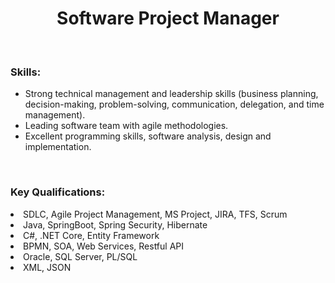<h1 align="center"> Software Project Manager </h1>
<br/>

<h3>Skills:</h3>
<ul>
<li>Strong technical management and leadership skills (business planning, decision-making, problem-solving, communication, delegation, and time management).</li>
<li>Leading software team with agile methodologies.</li>
<li>Excellent programming skills, software analysis, design and implementation.</li>
</ul>
<br/>

<h3>Key Qualifications:</h3>
<li>SDLC, Agile Project Management, MS Project, JIRA, TFS, Scrum</li>
<li>Java, SpringBoot, Spring Security, Hibernate</li>
<li>C#, .NET Core, Entity Framework</li>
<li>BPMN, SOA, Web Services, Restful API</li> 
<li>Oracle, SQL Server, PL/SQL</li>
<li>XML, JSON</li>


<!--
**agulendam/agulendam** is a ✨ _special_ ✨ repository because its `README.md` (this file) appears on your GitHub profile.

Here are some ideas to get you started:

- 🔭 I’m currently working on ...
- 🌱 I’m currently learning ...
- 👯 I’m looking to collaborate on ...
- 🤔 I’m looking for help with ...
- 💬 Ask me about ...
- 📫 How to reach me: ...
- 😄 Pronouns: ...
- ⚡ Fun fact: ...
-->
